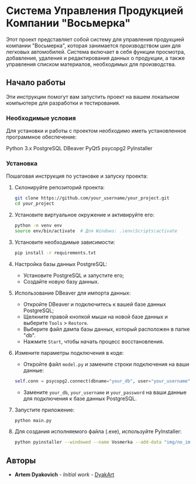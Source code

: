 # Система Управления Продукцией Компании "Восьмерка"

Этот проект представляет собой систему для управления продукцией компании "Восьмерка", которая занимается производством шин для легковых автомобилей. Система включает в себя функции просмотра, добавления, удаления и редактирования данных о продукции, а также управления списком материалов, необходимых для производства.

## Начало работы

Эти инструкции помогут вам запустить проект на вашем локальном компьютере для разработки и тестирования.

### Необходимые условия

Для установки и работы с проектом необходимо иметь установленное программное обеспечение:

Python 3.x
PostgreSQL
DBeaver
PyQt5
psycopg2
PyInstaller

### Установка

Пошаговая инструкция по установке и запуску проекта:

1. Склонируйте репозиторий проекта:

    ```bash
    git clone https://github.com/your_username/your_project.git
    cd your_project
    ```

2. Установите виртуальное окружение и активируйте его:

    ```bash
    python -m venv env
    source env/bin/activate  # Для Windows: .\env\Scripts\activate
    ```

3. Установите необходимые зависимости:

    ```bash
    pip install -r requirements.txt
    ```

4. Настройка базы данных PostgreSQL:

	- Установите PostgreSQL и запустите его;
	- Создайте новую базу данных.

5. Использование DBeaver для импорта данных:

	- Откройте DBeaver и подключитесь к вашей базе данных PostgreSQL;
	- Щелкните правой кнопкой мыши на новой базе данных и выберите `Tools` > `Restore`.
    - Выберите файл дампа базы данных, который расположен в папке "db".
    - Нажмите `Start`, чтобы начать процесс восстановления.	

6. Измените параметры подключения в коде:

	- Откройте файл `model.py` и замените строки подключения на ваши данные:
	```python
    self.conn = psycopg2.connect(dbname="your_db", user="your_username", password="your_password", host="localhost")
    ```
	- Замените `your_db`, `your_username` и `your_password` на ваши данные для подключения к базе данных PostgreSQL.
	
7. Запустите приложение:

    ```bash
    python main.py
    ```
	
8. Для создания исполняемого файла (.exe), используйте PyInstaller:

    ```bash
    python pyinstaller --windowed --name Vosmerka --add-data "img/no_image.png;img" --add-data "img/Восьмерка.png;img" --add-data "img/products/*;img/products" main.py --icon=Восьмерка.ico
    ```

## Авторы

* **Artem Dyakovich** - *Initial work* - [DyakArt](https://github.com/DyakArt)
